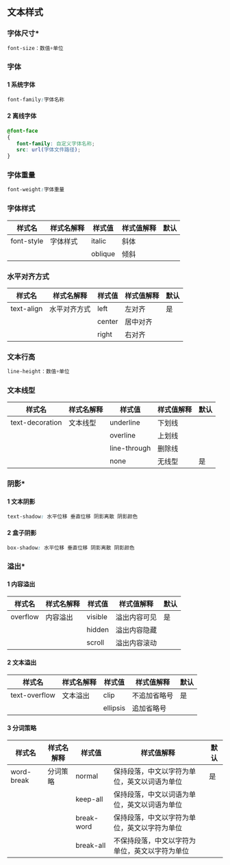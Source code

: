 ## 文本样式

### 字体尺寸\*

```css
font-size：数值+单位
```

### 字体

#### 1 系统字体

```css
font-family:字体名称
```

#### 2 离线字体

```css
@font-face
{
   font-family: 自定义字体名称;
   src: url(字体文件路径);
}
```

### 字体重量

```css
font-weight:字体重量
```

### 字体样式

| 样式名        | 样式名解释 | 样式值     | 样式值解释 | 默认  |
| ---------- | ----- | ------- | ----- | --- |
| font-style | 字体样式  | italic  | 斜体    |     |
|            |       | oblique | 倾斜    |     |

### 水平对齐方式

| 样式名        | 样式名解释  | 样式值    | 样式值解释 | 默认  |
| ---------- | ------ | ------ | ----- | --- |
| text-align | 水平对齐方式 | left   | 左对齐   | 是   |
|            |        | center | 居中对齐  |     |
|            |        | right  | 右对齐   |     |

### 文本行高

```css
line-height：数值+单位
```

### 文本线型

| 样式名             | 样式名解释 | 样式值          | 样式值解释 | 默认  |
| --------------- | ----- | ------------ | ----- | --- |
| text-decoration | 文本线型  | underline    | 下划线   |     |
|                 |       | overline     | 上划线   |     |
|                 |       | line-through | 删除线   |     |
|                 |       | none         | 无线型   | 是   |

### 阴影\*

#### 1 文本阴影

```css
text-shadow: 水平位移 垂直位移 阴影离散 阴影颜色
```

#### 2 盒子阴影

```css
box-shadow: 水平位移 垂直位移 阴影离散 阴影颜色
```

### 溢出\*

#### 1 内容溢出

| 样式名      | 样式名解释 | 样式值     | 样式值解释  | 默认  |
| -------- | ----- | ------- | ------ | --- |
| overflow | 内容溢出  | visible | 溢出内容可见 | 是   |
|          |       | hidden  | 溢出内容隐藏 |     |
|          |       | scroll  | 溢出内容滚动 |     |

#### 2 文本溢出

| 样式名           | 样式名解释 | 样式值      | 样式值解释  | 默认  |
| ------------- | ----- | -------- | ------ | --- |
| text-overflow | 文本溢出  | clip     | 不追加省略号 | 是   |
|               |       | ellipsis | 追加省略号  |     |

#### 3 分词策略

| 样式名        | 样式名解释 | 样式值        | 样式值解释                   | 默认  |
| ---------- | ----- | ---------- | ----------------------- | --- |
| word-break | 分词策略  | normal     | 保持段落，中文以字符为单位，英文以词语为单位  | 是   |
|            |       | keep-all   | 保持段落，中文以词语为单位，英文以词语为单位  |     |
|            |       | break-word | 保持段落，中文以字符为单位，英文以字符为单位  |     |
|            |       | break-all  | 不保持段落，中文以字符为单位，英文以字符为单位 |     |
